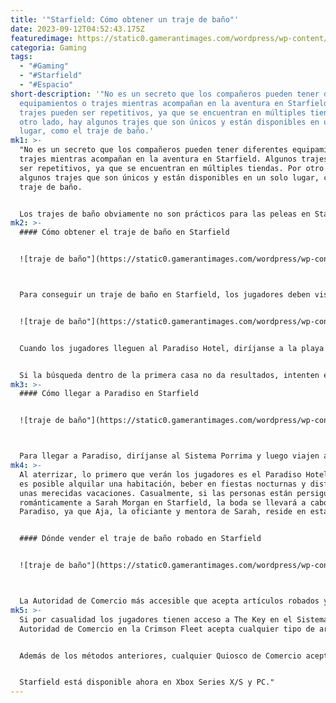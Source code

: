 ```yaml
---
title: '"Starfield: Cómo obtener un traje de baño"'
date: 2023-09-12T04:52:43.175Z
featuredimage: https://static0.gamerantimages.com/wordpress/wp-content/uploads/2023/09/how-to-get-swimsuit-in-starfield.jpg?q=50&fit=contain&w=1140&h=&dpr=1.5
categoria: Gaming
tags:
  - "#Gaming"
  - "#Starfield"
  - "#Espacio"
short-description: '"No es un secreto que los compañeros pueden tener diferentes
  equipamientos o trajes mientras acompañan en la aventura en Starfield. Algunos
  trajes pueden ser repetitivos, ya que se encuentran en múltiples tiendas. Por
  otro lado, hay algunos trajes que son únicos y están disponibles en un solo
  lugar, como el traje de baño.'
mk1: >-
  "No es un secreto que los compañeros pueden tener diferentes equipamientos o
  trajes mientras acompañan en la aventura en Starfield. Algunos trajes pueden
  ser repetitivos, ya que se encuentran en múltiples tiendas. Por otro lado, hay
  algunos trajes que son únicos y están disponibles en un solo lugar, como el
  traje de baño.


  Los trajes de baño obviamente no son prácticos para las peleas en Starfield. Pueden verse ridículos en situaciones serias, pero eso no debería impedir que los jugadores adquieran el traje, ya que encaja bien si deciden irse de vacaciones cortas.
mk2: >-
  #### Cómo obtener el traje de baño en Starfield


  ![traje de baño"](https://static0.gamerantimages.com/wordpress/wp-content/uploads/2023/09/where-to-find-swimsuit-in-starfield.jpg?q=50&fit=crop&w=1500&dpr=1.5 "traje de baño\"")



  Para conseguir un traje de baño en Starfield, los jugadores deben visitar Paradiso y robarlo. Aunque el robo no es favorable para aquellos que prefieren comprar el artículo para evitar conflictos con alguna facción en Starfield, no hay otro método para adquirir un traje de baño. Una solución podría ser vender el traje a una cierta Autoridad de Comercio y comprarlo de nuevo.


  ![traje de baño"](https://static0.gamerantimages.com/wordpress/wp-content/uploads/2023/09/paradiso-blue-house-in-starfield.jpg?q=50&fit=crop&w=1500&dpr=1.5 "traje de baño\"")


  Cuando los jugadores lleguen al Paradiso Hotel, diríjanse a la playa donde hay casas azules circulares. Entren en una de ellas y busquen dentro de los armarios un traje de baño. Dependiendo de la suerte de los jugadores, pueden encontrar más de un traje de baño, así como algunos trajes de resort.


  Si la búsqueda dentro de la primera casa no da resultados, intenten entrar en otras casas azules circulares y rebuscar en los armarios hasta que aparezca un traje de baño.
mk3: >-
  #### Cómo llegar a Paradiso en Starfield


  ![traje de baño"](https://static0.gamerantimages.com/wordpress/wp-content/uploads/2023/09/paradiso-location-in-starfield.jpg?q=50&fit=crop&w=1500&dpr=1.5 "traje de baño\"")



  Para llegar a Paradiso, diríjanse al Sistema Porrima y luego viajen al Planeta Porrima II y elijan Paradiso para aterrizar. Si los jugadores están familiarizados con el Sistema Kryx, que contiene a The Lock (Crimson Fleet), el Sistema Porrima está justo debajo de él.
mk4: >-
  Al aterrizar, lo primero que verán los jugadores es el Paradiso Hotel, donde
  es posible alquilar una habitación, beber en fiestas nocturnas y disfrutar de
  unas merecidas vacaciones. Casualmente, si las personas están persiguiendo
  románticamente a Sarah Morgan en Starfield, la boda se llevará a cabo en
  Paradiso, ya que Aja, la oficiante y mentora de Sarah, reside en esta área.


  #### Dónde vender el traje de baño robado en Starfield


  ![traje de baño"](https://static0.gamerantimages.com/wordpress/wp-content/uploads/2023/09/how-to-sell-and-buy-back-the-stolen-swimsuit-in-starfield.jpg?q=50&fit=crop&w=1500&dpr=1.5 "traje de baño\"")



  La Autoridad de Comercio más accesible que acepta artículos robados y contrabandeados en Starfield se encuentra en The Den en el Sistema Wolf. Es un lugar del juego temprano al que todos los jugadores pueden visitar sin ser escaneados por las autoridades.
mk5: >-
  Si por casualidad los jugadores tienen acceso a The Key en el Sistema Kryx, la
  Autoridad de Comercio en la Crimson Fleet acepta cualquier tipo de artículos.


  Además de los métodos anteriores, cualquier Quiosco de Comercio aceptará objetos robados y contrabandeados. El único problema es que estas pequeñas tiendas son un poco difíciles de encontrar en una zona sin patrullas.


  Starfield está disponible ahora en Xbox Series X/S y PC."
---
```

